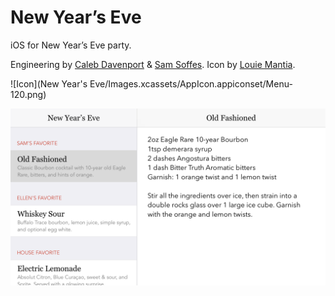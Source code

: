 # New Year’s Eve

iOS for New Year’s Eve party.

Engineering by [Caleb Davenport](https://twitter.com/calebd) & [Sam Soffes](https://twitter.com/soffes). Icon by [Louie Mantia](https://twitter.com/mantia).

![Icon](New Year's Eve/Images.xcassets/AppIcon.appiconset/Menu-120.png)

![Screenshot](Screenshot.png)
